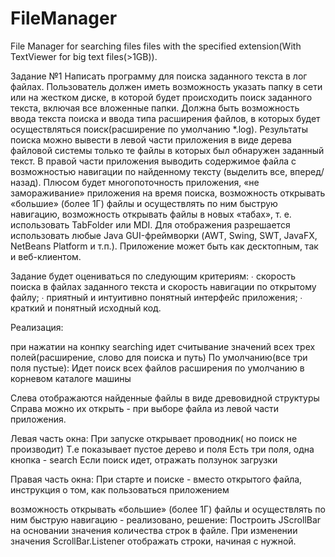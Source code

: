 # FileManager
File Manager for searching files files with the specified extension(With TextViewer for big text files(>1GB)).

Задание №1
Написать программу для поиска заданного текста в лог файлах.
Пользователь должен иметь возможность указать папку в сети или на жестком диске, в которой будет происходить поиск заданного текста, включая все вложенные папки.
Должна быть возможность ввода текста поиска и ввода типа расширения файлов, в которых будет осуществляться поиск(расширение по умолчанию *.log).
Результаты поиска можно вывести в левой части приложения в виде дерева файловой системы только те файлы в которых был обнаружен заданный текст.
В правой части приложения выводить содержимое файла с возможностью навигации по найденному тексту (выделить все, вперед/назад).
Плюсом будет многопоточность приложения, «не замораживание» приложения на время поиска, возможность открывать «большие» (более 1Г) файлы и осуществлять по ним быструю навигацию, возможность открывать файлы в новых «табах», т. е. использовать TabFolder или MDI.
Для отображения разрешается использовать любые Java GUI-фреймворки (AWT, Swing, SWT, JavaFX, NetBeans Platform и т.п.).
Приложение может быть как десктопным, так и веб-клиентом.
 
Задание будет оцениваться по следующим критериям:
∙  скорость поиска в файлах заданного текста и скорость навигации по открытому файлу;
∙  приятный и интуитивно понятный интерфейс приложения;
∙  краткий и понятный исходный код.



Реализация:

при нажатии на конпку searching идет считывание значений всех трех полей(расширение, слово для поиска и путь)
По умолчанию(все три поля пустые):
	Идет поиск всех файлов расширения по умолчанию в корневом каталоге машины

Слева отображаются найденные файлы в виде древовидной структуры
Справа можно их открыть - при выборе файла из левой части приложения.

Левая часть окна:
	При запуске открывает проводник( но поиск не производит)
	Т.е показывает пустое дерево и поля
	Есть три поля, одна кнопка - search
	Если поиск идет, отражать ползунок загрузки

Правая часть окна:
	При старте и поиске - вместо открытого файла, инструкция о том, как пользоваться приложением

возможность открывать «большие» (более 1Г) файлы и осуществлять по ним быструю навигацию  - реализовано, решение:
  Построить JScrollBar на основании значения количества строк в файле.
  При изменении значения ScrollBar.Listener отображать строки, начиная с нужной.
  
